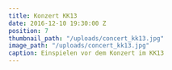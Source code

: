 ```yaml
---
title: Konzert KK13
date: 2016-12-10 19:30:00 Z
position: 7
thumbnail_path: "/uploads/concert_kk13.jpg"
image_path: "/uploads/concert_kk13.jpg"
caption: Einspielen vor dem Konzert im KK13
---
```


